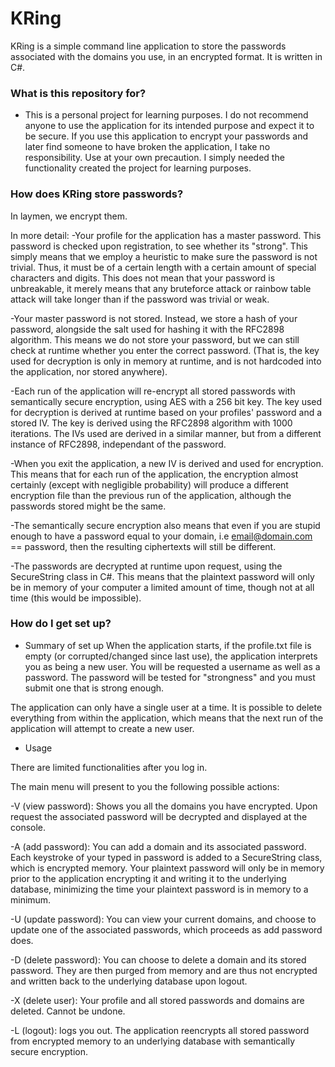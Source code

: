 # KRing #

KRing is a simple command line application to store the passwords associated with the domains you use, in an encrypted format. It is written in C#.

### What is this repository for? ###

* This is a personal project for learning purposes. I do not recommend anyone to use the application for its intended purpose and expect it to be secure. If you use this application to encrypt your passwords and later find someone to have broken the application, I take no responsibility. Use at your own precaution. I simply needed the functionality created the project for learning purposes. 

### How does KRing store passwords? ###

In laymen, we encrypt them.

In more detail:
-Your profile for the application has a master password. This password is checked upon registration, to see whether its "strong". This simply means that we employ a heuristic to make sure the password is not trivial. Thus, it must be of a certain length with a certain amount of special characters and digits. This does not mean that your password is unbreakable, it merely means that any bruteforce attack or rainbow table attack will take longer than if the password was trivial or weak.

-Your master password is not stored. Instead, we store a hash of your password, alongside the salt used for hashing it with the RFC2898 algorithm. This means we do not store your password, but we can still check at runtime whether you enter the correct password. (That is, the key used for decryption is only in memory at runtime, and is not hardcoded into the application, nor stored anywhere).

-Each run of the application will re-encrypt all stored passwords with semantically secure encryption, using AES with a 256 bit key. The key used for decryption is derived at runtime based on your profiles' password and a stored IV. The key is derived using the RFC2898 algorithm with 1000 iterations. The IVs used are derived in a similar manner, but from a different instance of RFC2898, independant of the password. 

-When you exit the application, a new IV is derived and used for encryption. This means that for each run of the application, the encryption almost certainly (except with negligible probability) will produce a different encryption file than the previous run of the application, although the passwords stored might be the same. 

-The semantically secure encryption also means that even if you are stupid enough to have a password equal to your domain,
i.e email@domain.com == password, then the resulting ciphertexts will still be different. 

-The passwords are decrypted at runtime upon request, using the SecureString class in C#. This means that the plaintext password will only be in memory of your computer a limited amount of time, though not at all time (this would be impossible).


### How do I get set up? ###

* Summary of set up
When the application starts, if the profile.txt file is empty (or corrupted/changed since last use), the application interprets you as being a new user. You will be requested a username as well as a password. The password will be 
tested for "strongness" and you must submit one that is strong enough. 

The application can only have a single user at a time. It is possible to delete everything from within the application, which means that the next run of the application will attempt to create a new user.



* Usage

There are limited functionalities after you log in. 

The main menu will present to you the following possible actions:

-V (view password): Shows you all the domains you have encrypted. Upon request the associated password will be decrypted and displayed at the console. 


-A (add password): You can add a domain and its associated password. Each keystroke of your typed in password is added to a SecureString class, which is encrypted memory. Your plaintext password will only be in memory prior to the application encrypting it and writing it to the underlying database, minimizing the time your plaintext password is in memory to a minimum. 

-U (update password): You can view your current domains, and choose to update one of the associated passwords, which proceeds as add password does. 

-D (delete password): You can choose to delete a domain and its stored password. They are then purged from memory and are thus not encrypted and written back to the underlying database upon logout. 


-X (delete user): Your profile and all stored passwords and domains are deleted. Cannot be undone.


-L (logout): logs you out. The application reencrypts all stored password from encrypted memory to an underlying database with semantically secure encryption.